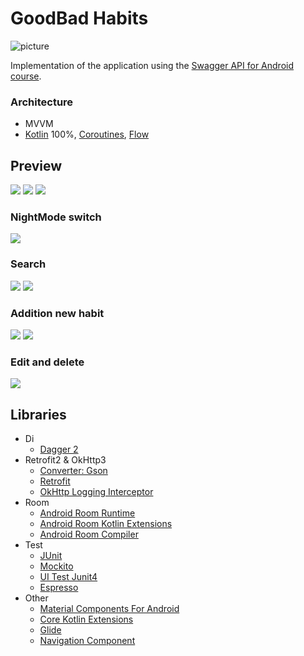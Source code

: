 GoodBad Habits 
===================

![picture](img/preview.png)

Implementation of the application using the [Swagger API for Android course](https://droid-test-server.doubletapp.ru/swagger/index.html#/).



### Architecture

* MVVM 
* [Kotlin](https://kotlinlang.org/) 100%, [Coroutines](https://github.com/Kotlin/kotlinx.coroutines),
  [Flow](https://kotlinlang.org/docs/flow.html)

## Preview
<p align="left">
<img src="img/gifs/launch.gif"/>
<img src="img/gifs/about.gif"/>
<img src="img/gifs/goodclick.gif"/>
</p>



### NightMode switch
<p align="left">
<img src="img/gifs/night.gif"/>
</p>



### Search
<p align="left">
<img src="img/gifs/search.gif"/>
<img src="img/gifs/textsearch.gif"/>
</p>



### Addition new habit
<p align="left">
<img src="img/gifs/addhabit.gif"/>
<img src="img/gifs/badclick.gif"/>
</p>



### Edit and delete
<p align="left">
<img src="img/gifs/editdelete.gif"/>
</p>



## Libraries

* Di
    * [Dagger 2](https://dagger.dev/)
* Retrofit2 & OkHttp3
    * [Converter: Gson](https://mvnrepository.com/artifact/com.squareup.retrofit2/converter-gson)
    * [Retrofit](https://mvnrepository.com/artifact/com.squareup.retrofit2/retrofit)
    * [OkHttp Logging Interceptor](https://mvnrepository.com/artifact/com.squareup.okhttp3/logging-interceptor)
* Room
    * [Android Room Runtime](https://mvnrepository.com/artifact/androidx.room/room-runtime)
    * [Android Room Kotlin Extensions](https://mvnrepository.com/artifact/androidx.room/room-ktx)
    * [Android Room Compiler](https://mvnrepository.com/artifact/androidx.room/room-compiler)
* Test
    * [JUnit](https://mvnrepository.com/artifact/junit/junit)
    * [Mockito](https://github.com/mockito/mockito)
    * [UI Test Junit4](https://developer.android.com/training/testing/junit-rules)
    * [Espresso](https://developer.android.com/training/testing/espresso)
* Other
    * [Material Components For Android](https://mvnrepository.com/artifact/com.google.android.material/material)
    * [Core Kotlin Extensions](https://developer.android.com/kotlin/ktx#core)
    * [Glide](https://github.com/bumptech/glide)
    * [Navigation Component](https://developer.android.com/guide/navigation/navigation-getting-started)

